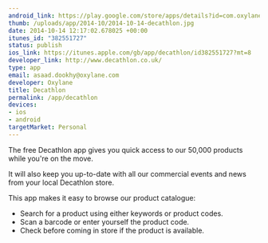 ```yaml
--- 
android_link: https://play.google.com/store/apps/details?id=com.oxylane.android.decathlon&hl=en_GB
thumb: /uploads/app/2014-10/2014-10-14-decathlon.jpg
date: 2014-10-14 12:17:02.678025 +00:00
itunes_id: "382551727"
status: publish
ios_link: https://itunes.apple.com/gb/app/decathlon/id382551727?mt=8
developer_link: http://www.decathlon.co.uk/
type: app
email: asaad.dookhy@oxylane.com
developer: Oxylane
title: Decathlon
permalink: /app/decathlon
devices: 
- ios
- android
targetMarket: Personal
---
```


The free Decathlon app gives you quick access to our 50,000 products while you're on the move.

It will also keep you up-to-date with all our commercial events and news from your local Decathlon store.

This app makes it easy to browse our product catalogue:
- Search for a product using either keywords or product codes.
- Scan a barcode or enter yourself the product code.
- Check before coming in store if the product is available.
